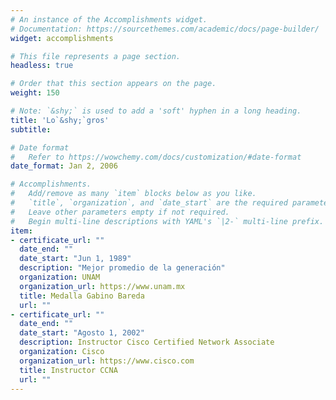 ```yaml
---
# An instance of the Accomplishments widget.
# Documentation: https://sourcethemes.com/academic/docs/page-builder/
widget: accomplishments

# This file represents a page section.
headless: true

# Order that this section appears on the page.
weight: 150

# Note: `&shy;` is used to add a 'soft' hyphen in a long heading.
title: 'Lo`&shy;`gros'
subtitle:

# Date format
#   Refer to https://wowchemy.com/docs/customization/#date-format
date_format: Jan 2, 2006

# Accomplishments.
#   Add/remove as many `item` blocks below as you like.
#   `title`, `organization`, and `date_start` are the required parameters.
#   Leave other parameters empty if not required.
#   Begin multi-line descriptions with YAML's `|2-` multi-line prefix.
item:
- certificate_url: ""
  date_end: ""
  date_start: "Jun 1, 1989"
  description: "Mejor promedio de la generación"
  organization: UNAM
  organization_url: https://www.unam.mx
  title: Medalla Gabino Bareda
  url: ""
- certificate_url: ""
  date_end: ""
  date_start: "Agosto 1, 2002"
  description: Instructor Cisco Certified Network Associate
  organization: Cisco
  organization_url: https://www.cisco.com
  title: Instructor CCNA
  url: ""
---
```

